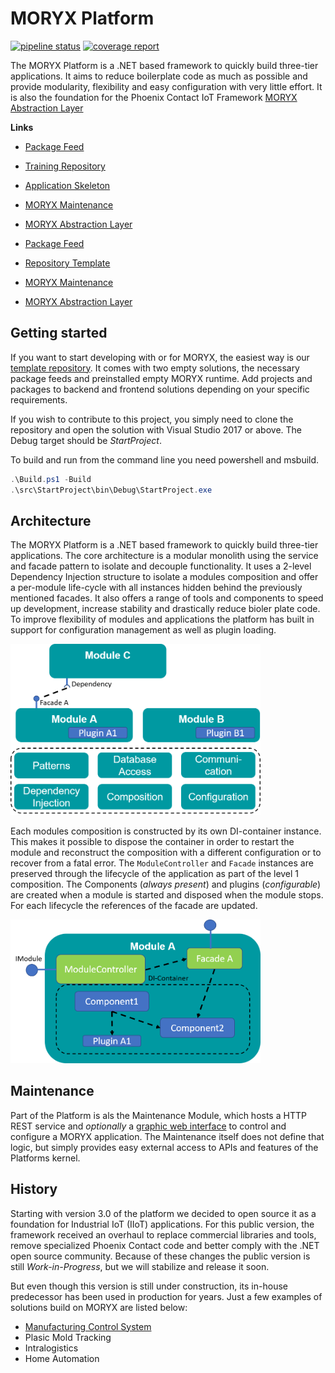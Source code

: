 # MORYX Platform

[![pipeline status](http://gitlab-swtd.europe.phoenixcontact.com/marvinplatform/MarvinPlatform/badges/master/pipeline.svg)](http://gitlab-swtd.europe.phoenixcontact.com/marvinplatform/MarvinPlatform/commits/master)
[![coverage report](http://gitlab-swtd.europe.phoenixcontact.com/marvinplatform/MarvinPlatform/badges/master/coverage.svg)](http://gitlab-swtd.europe.phoenixcontact.com/marvinplatform/MarvinPlatform/commits/master)

The MORYX Platform is a .NET based framework to quickly build three-tier applications. It aims to reduce boilerplate code as much as possible and provide modularity, flexibility and easy configuration with very little effort. It is also the foundation for the Phoenix Contact IoT Framework [MORYX Abstraction Layer](https://git-ctvc.europe.phoenixcontact.com/marvin/AbstractionLayer)

**Links**
- [Package Feed](https://packages-ctvc.europe.phoenixcontact.com/nuget/MaRVIN-CI)
- [Training Repository](https://git-ctvc.europe.phoenixcontact.com/marvin/trainingrepo)
- [Application Skeleton](https://git-ctvc.europe.phoenixcontact.com/marvin/ApplicationSkeleton)
- [MORYX Maintenance](https://git-ctvc.europe.phoenixcontact.com/marvin/maintenanceweb)
- [MORYX Abstraction Layer](https://git-ctvc.europe.phoenixcontact.com/marvin/AbstractionLayer)

- [Package Feed](https://www.myget.org/feed/Packages/moryx)
- [Repository Template](https://github.com/PHOENIXCONTACT/MORYX-Template)
- [MORYX Maintenance](https://github.com/PHOENIXCONTACT/MORYX-MaintenanceWeb)
- [MORYX Abstraction Layer](https://github.com/PHOENIXCONTACT/MORYX-AbstractionLayer)

## Getting started

If you want to start developing with or for MORYX, the easiest way is our [template repository](https://github.com/PHOENIXCONTACT/MORYX-Template). It comes with two empty solutions, the necessary package feeds and preinstalled empty MORYX runtime. Add projects and packages to backend and frontend solutions depending on your specific requirements.

If you wish to contribute to this project, you simply need to clone the repository and open the solution with Visual Studio 2017 or above. The Debug target should be *StartProject*. 

To build and run from the command line you need powershell and msbuild.

```powershell
.\Build.ps1 -Build
.\src\StartProject\bin\Debug\StartProject.exe
```

## Architecture

The MORYX Platform is a .NET based framework to quickly build three-tier applications. The core architecture is a modular monolith using the service and facade pattern to isolate and decouple functionality. It uses a 2-level Dependency Injection structure to isolate a modules composition and offer a per-module life-cycle with all instances hidden behind the previously mentioned facades. It also offers a range of tools and components to speed up development, increase stability and drastically reduce bioler plate code. To improve flexibility of modules and applications the platform has built in support for configuration management as well as plugin loading.

<img src="docs/images/arch_level1.png" width="400px"/>

Each modules composition is constructed by its own DI-container instance. This makes it possible to dispose the container in order to restart the module and reconstruct the composition with a different configuration or to recover from a fatal error. The `ModuleController` and `Facade` instances are preserved through the lifecycle of the application as part of the level 1 composition. The  Components (*always present*) and plugins (*configurable*) are created when a module is started and disposed when the module stops. For each lifecycle the references of the facade are updated.

<img src="docs/images/arch_level2.png" width="400px"/>

## Maintenance

Part of the Platform is als the Maintenance Module, which hosts a HTTP REST service and *optionally* a [graphic web interface](https://github.com/PHOENIXCONTACT/MORYX-MaintenanceWeb) to control and configure a MORYX application. The Maintenance itself does not define that logic, but simply provides easy external access to APIs and features of the Platforms kernel.

## History

Starting with version 3.0 of the platform we decided to open source it as a foundation for Industrial IoT (IIoT) applications. For this public version, the framework received an overhaul to replace commercial libraries and tools, remove specialized Phoenix Contact code and better comply with the .NET open source community. Because of these changes the public version is still *Work-in-Progress*, but we will stabilize and release it soon.

But even though this version is still under construction, its in-house predecessor has been used in production for years. Just a few examples of solutions build on MORYX are listed below:
- [Manufacturing Control System](https://git-ctvc.europe.phoenixcontact.com/marvin/ControlSystem)
- Plasic Mold Tracking
- Intralogistics
- Home Automation